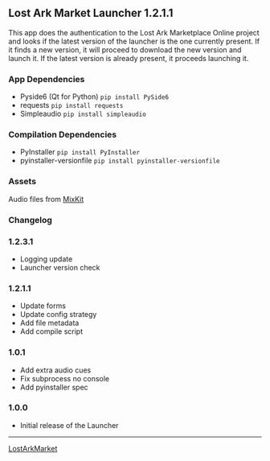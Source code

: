 ## Lost Ark Market Launcher 1.2.1.1
This app does the authentication to the Lost Ark Marketplace Online project and looks if the latest version of the launcher is the one currently present.
If it finds a new version, it will proceed to download the new version and launch it. If the latest version is already present, it proceeds launching it.



### App Dependencies
- Pyside6 (Qt for Python) `pip install PySide6`
- requests `pip install requests`
- Simpleaudio `pip install simpleaudio`

### Compilation Dependencies
- PyInstaller `pip install PyInstaller`
- pyinstaller-versionfile `pip install pyinstaller-versionfile`

### Assets
Audio files from [MixKit](https://mixkit.co/)


### Changelog
### 1.2.3.1
- Logging update
- Launcher version check

### 1.2.1.1
- Update forms
- Update config strategy
- Add file metadata
- Add compile script

### 1.0.1
- Add extra audio cues
- Fix subprocess no console
- Add pyinstaller spec

### 1.0.0
- Initial release of the Launcher

---
[LostArkMarket](https://www.lostarkmarket.online/)

